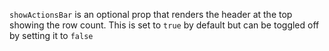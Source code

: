 `showActionsBar` is an optional prop that renders the header at the top showing the row count. This is set to `true` by default but can be toggled off by setting it to `false`